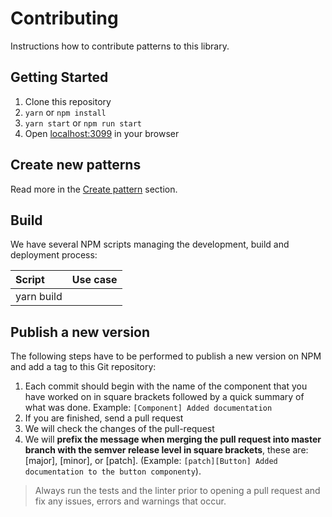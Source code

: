 # Contributing

Instructions how to contribute patterns to this library.

## Getting Started

1. Clone this repository
2. `yarn` or `npm install`
3. `yarn start` or `npm run start`
4. Open [localhost:3099](http://localhost:3099/) in your browser

## Create new patterns

Read more in the [Create pattern](create-pattern.md) section.

## Build

We have several NPM scripts managing the development, build and
deployment process:

| Script     | Use case |
|:-----------|:---------|
| yarn build |          |

## Publish a new version

The following steps have to be performed to publish a new version on NPM
and add a tag to this Git repository:

1. Each commit should begin with the name of the component that you have
   worked on in square brackets followed by a quick summary of what was
   done. Example: `[Component] Added documentation`
2. If you are finished, send a pull request
3. We will check the changes of the pull-request
4. We will **prefix the message when merging the pull request into
   master branch with the semver release level in square brackets**,
   these are: [major], [minor], or [patch]. (Example: `[patch][Button]
   Added documentation to the button componenty`).

> Always run the tests and the linter prior to opening a pull request
> and fix any issues, errors and warnings that occur.

